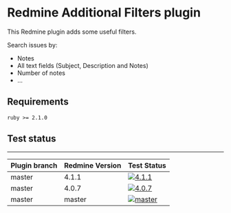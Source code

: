 Redmine Additional Filters plugin
======================

This Redmine plugin adds some useful filters.

Search issues by:
- Notes
- All text fields (Subject, Description and Notes)
- Number of notes
- ...

## Requirements

    ruby >= 2.1.0

## Test status
----------

|Plugin branch| Redmine Version   | Test Status      |
|-------------|-------------------|------------------|
|master       | 4.1.1             | [![4.1.1][1]][5] |  
|master       | 4.0.7             | [![4.0.7][2]][5] |
|master       | master            | [![master][3]][5]|

[1]: https://github.com/nanego/redmine_additional_filters/workflows/4.1.1/badge.svg
[2]: https://github.com/nanego/redmine_additional_filters/workflows/4.0.7/badge.svg
[3]: https://github.com/nanego/redmine_additional_filters/workflows/Master/badge.svg
[5]: https://github.com/nanego/redmine_additional_filters/actions
